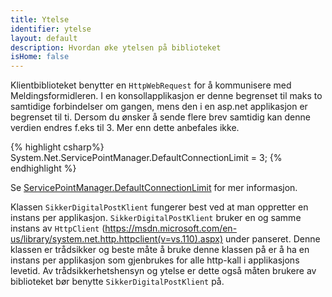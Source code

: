 ```yaml
---
title: Ytelse
identifier: ytelse
layout: default
description: Hvordan øke ytelsen på biblioteket
isHome: false
---
```


Klientbiblioteket benytter en `HttpWebRequest` for å kommunisere med Meldingsformidleren. I en konsollapplikasjon er denne begrenset til maks to samtidige forbindelser om gangen, mens den i en asp.net applikasjon er begrenset til ti. Dersom du ønsker å sende flere brev samtidig kan denne verdien endres f.eks til 3. Mer enn dette anbefales ikke.

{% highlight csharp%}
System.Net.ServicePointManager.DefaultConnectionLimit = 3;
{% endhighlight %}

Se [ServicePointManager.DefaultConnectionLimit](http://msdn.microsoft.com/en-us/library/system.net.servicepointmanager.defaultconnectionlimit(v=vs.110).aspx) for mer informasjon.

Klassen `SikkerDigitalPostKlient` fungerer best ved at man oppretter en instans per applikasjon. `SikkerDigitalPostKlient` bruker en og samme instans av `HttpClient` (https://msdn.microsoft.com/en-us/library/system.net.http.httpclient(v=vs.110).aspx) under panseret. Denne klassen er trådsikker og beste måte å bruke denne klassen på er å ha en instans per applikasjon som gjenbrukes for alle http-kall i applikasjons levetid. Av trådsikkerhetshensyn og ytelse er dette også måten brukere av biblioteket bør benytte `SikkerDigitalPostKlient` på.
